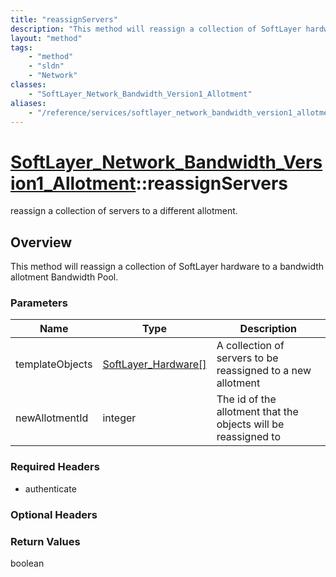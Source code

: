```yaml
---
title: "reassignServers"
description: "This method will reassign a collection of SoftLayer hardware to a bandwidth allotment Bandwidth Pool."
layout: "method"
tags:
    - "method"
    - "sldn"
    - "Network"
classes:
    - "SoftLayer_Network_Bandwidth_Version1_Allotment"
aliases:
    - "/reference/services/softlayer_network_bandwidth_version1_allotment/reassignServers"
---
```

# [SoftLayer_Network_Bandwidth_Version1_Allotment](/reference/services/SoftLayer_Network_Bandwidth_Version1_Allotment)::reassignServers

reassign a collection of servers to a different allotment.


## Overview 
This method will reassign a collection of SoftLayer hardware to a bandwidth allotment Bandwidth Pool. 

### Parameters 
|Name | Type | Description |
| --- | --- | --- |
|templateObjects| <a href='/reference/datatypes/SoftLayer_Hardware'>SoftLayer_Hardware[] </a>| A collection of servers to be reassigned to a new allotment|
|newAllotmentId| integer| The id of the allotment that the objects will be reassigned to|


### Required Headers
* authenticate

### Optional Headers

### Return Values
boolean

